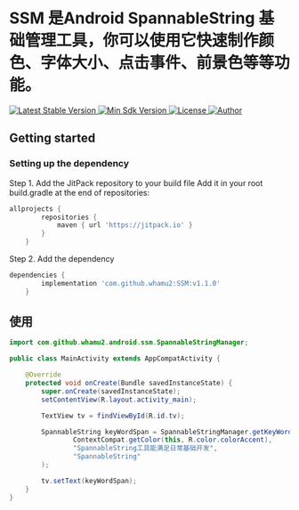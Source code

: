 # SSM 是Android SpannableString 基础管理工具，你可以使用它快速制作颜色、字体大小、点击事件、前景色等等功能。

<p align="left">
   <a href="https://jitpack.io/#whamu2/SSM/v1.1.0">
    <img src="https://jitpack.io/v/whamu2/SSM.svg" alt="Latest Stable Version" />
  </a>
  <a href="https://developer.android.com/about/versions/android-4.4.html">
    <img src="https://img.shields.io/badge/API-19%2B-blue.svg?style=flat-square" alt="Min Sdk Version" />
  </a>
  <a href="https://opensource.org/licenses/MIT">
    <img src="https://img.shields.io/badge/License-MIT-blue.svg?style=flat-square" alt="License" />
  </a>
  <a href="https://github.com/whamu2">
    <img src="https://img.shields.io/badge/Author-whamu2-orange.svg?style=flat-square" alt="Author" />
  </a>
</p>

## Getting started

### Setting up the dependency

Step 1. Add the JitPack repository to your build file
Add it in your root build.gradle at the end of repositories:

```groovy
allprojects {
		repositories {
			maven { url 'https://jitpack.io' }
		}
	}
```

Step 2. Add the dependency

```groovy
dependencies {
	    implementation 'com.github.whamu2:SSM:v1.1.0'
	}
```

## 使用

```java
import com.github.whamu2.android.ssm.SpannableStringManager;

public class MainActivity extends AppCompatActivity {

    @Override
    protected void onCreate(Bundle savedInstanceState) {
        super.onCreate(savedInstanceState);
        setContentView(R.layout.activity_main);

        TextView tv = findViewById(R.id.tv);

        SpannableString keyWordSpan = SpannableStringManager.getKeyWordSpan(
                ContextCompat.getColor(this, R.color.colorAccent),
                "SpannableString工具能满足日常基础开发",
                "SpannableString"
        );

        tv.setText(keyWordSpan);
    }
}
```

